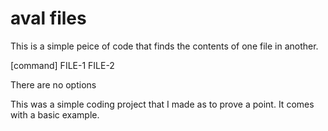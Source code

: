 # aval files

This is a simple peice of code that finds the contents of one file in another.

[command] FILE-1 FILE-2

There are no options

This was a simple coding project that I made as to prove a point.
It comes with a basic example.
